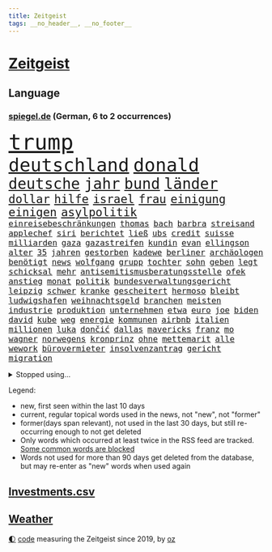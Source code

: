 ```yaml
---
title: Zeitgeist
tags: __no_header__, __no_footer__
---
```


# [Zeitgeist](https://oliz.io/zeitgeist/)

## Language

<h3><a href="https://www.spiegel.de" target="_blank">spiegel.de</a> (German, 6 to 2 occurrences)</h3>
<p style="font-family:monospace">
<span style="font-size:32pt"><a href="news_links.html#trump" class="current">trump</a></span>
<br>
<span style="font-size:27pt"><a href="news_links.html#deutschland" class="current">deutschland</a></span>
<span style="font-size:27pt"><a href="news_links.html#donald" class="current">donald</a></span>
<br>
<span style="font-size:22pt"><a href="news_links.html#deutsche" class="current">deutsche</a></span>
<span style="font-size:22pt"><a href="news_links.html#jahr" class="current">jahr</a></span>
<span style="font-size:22pt"><a href="news_links.html#bund" class="current">bund</a></span>
<span style="font-size:22pt"><a href="news_links.html#länder" class="current">länder</a></span>
<br>
<span style="font-size:17pt"><a href="news_links.html#dollar" class="current">dollar</a></span>
<span style="font-size:17pt"><a href="news_links.html#hilfe" class="current">hilfe</a></span>
<span style="font-size:17pt"><a href="news_links.html#israel" class="current">israel</a></span>
<span style="font-size:17pt"><a href="news_links.html#frau" class="current">frau</a></span>
<span style="font-size:17pt"><a href="news_links.html#einigung" class="current">einigung</a></span>
<span style="font-size:17pt"><a href="news_links.html#einigen" class="current">einigen</a></span>
<span style="font-size:17pt"><a href="news_links.html#asylpolitik" class="current">asylpolitik</a></span>
<br>
<span style="font-size:12pt"><a href="news_links.html#einreisebeschränkungen" class="new">einreisebeschränkungen</a></span>
<span style="font-size:12pt"><a href="news_links.html#thomas" class="current">thomas</a></span>
<span style="font-size:12pt"><a href="news_links.html#bach" class="current">bach</a></span>
<span style="font-size:12pt"><a href="news_links.html#barbra" class="new">barbra</a></span>
<span style="font-size:12pt"><a href="news_links.html#streisand" class="new">streisand</a></span>
<span style="font-size:12pt"><a href="news_links.html#applechef" class="new">applechef</a></span>
<span style="font-size:12pt"><a href="news_links.html#siri" class="current">siri</a></span>
<span style="font-size:12pt"><a href="news_links.html#berichtet" class="current">berichtet</a></span>
<span style="font-size:12pt"><a href="news_links.html#ließ" class="current">ließ</a></span>
<span style="font-size:12pt"><a href="news_links.html#ubs" class="current">ubs</a></span>
<span style="font-size:12pt"><a href="news_links.html#credit" class="current">credit</a></span>
<span style="font-size:12pt"><a href="news_links.html#suisse" class="current">suisse</a></span>
<span style="font-size:12pt"><a href="news_links.html#milliarden" class="current">milliarden</a></span>
<span style="font-size:12pt"><a href="news_links.html#gaza" class="current">gaza</a></span>
<span style="font-size:12pt"><a href="news_links.html#gazastreifen" class="current">gazastreifen</a></span>
<span style="font-size:12pt"><a href="news_links.html#kundin" class="current">kundin</a></span>
<span style="font-size:12pt"><a href="news_links.html#evan" class="new">evan</a></span>
<span style="font-size:12pt"><a href="news_links.html#ellingson" class="new">ellingson</a></span>
<span style="font-size:12pt"><a href="news_links.html#alter" class="current">alter</a></span>
<span style="font-size:12pt"><a href="news_links.html#35" class="current">35</a></span>
<span style="font-size:12pt"><a href="news_links.html#jahren" class="current">jahren</a></span>
<span style="font-size:12pt"><a href="news_links.html#gestorben" class="current">gestorben</a></span>
<span style="font-size:12pt"><a href="news_links.html#kadewe" class="new">kadewe</a></span>
<span style="font-size:12pt"><a href="news_links.html#berliner" class="current">berliner</a></span>
<span style="font-size:12pt"><a href="news_links.html#archäologen" class="current">archäologen</a></span>
<span style="font-size:12pt"><a href="news_links.html#benötigt" class="current">benötigt</a></span>
<span style="font-size:12pt"><a href="news_links.html#news" class="current">news</a></span>
<span style="font-size:12pt"><a href="news_links.html#wolfgang" class="current">wolfgang</a></span>
<span style="font-size:12pt"><a href="news_links.html#grupp" class="new">grupp</a></span>
<span style="font-size:12pt"><a href="news_links.html#tochter" class="current">tochter</a></span>
<span style="font-size:12pt"><a href="news_links.html#sohn" class="current">sohn</a></span>
<span style="font-size:12pt"><a href="news_links.html#geben" class="current">geben</a></span>
<span style="font-size:12pt"><a href="news_links.html#legt" class="current">legt</a></span>
<span style="font-size:12pt"><a href="news_links.html#schicksal" class="current">schicksal</a></span>
<span style="font-size:12pt"><a href="news_links.html#mehr" class="current">mehr</a></span>
<span style="font-size:12pt"><a href="news_links.html#antisemitismusberatungsstelle" class="new">antisemitismusberatungsstelle</a></span>
<span style="font-size:12pt"><a href="news_links.html#ofek" class="new">ofek</a></span>
<span style="font-size:12pt"><a href="news_links.html#anstieg" class="current">anstieg</a></span>
<span style="font-size:12pt"><a href="news_links.html#monat" class="current">monat</a></span>
<span style="font-size:12pt"><a href="news_links.html#politik" class="current">politik</a></span>
<span style="font-size:12pt"><a href="news_links.html#bundesverwaltungsgericht" class="current">bundesverwaltungsgericht</a></span>
<span style="font-size:12pt"><a href="news_links.html#leipzig" class="current">leipzig</a></span>
<span style="font-size:12pt"><a href="news_links.html#schwer" class="current">schwer</a></span>
<span style="font-size:12pt"><a href="news_links.html#kranke" class="current">kranke</a></span>
<span style="font-size:12pt"><a href="news_links.html#gescheitert" class="current">gescheitert</a></span>
<span style="font-size:12pt"><a href="news_links.html#hermoso" class="current">hermoso</a></span>
<span style="font-size:12pt"><a href="news_links.html#bleibt" class="current">bleibt</a></span>
<span style="font-size:12pt"><a href="news_links.html#ludwigshafen" class="current">ludwigshafen</a></span>
<span style="font-size:12pt"><a href="news_links.html#weihnachtsgeld" class="new">weihnachtsgeld</a></span>
<span style="font-size:12pt"><a href="news_links.html#branchen" class="current">branchen</a></span>
<span style="font-size:12pt"><a href="news_links.html#meisten" class="current">meisten</a></span>
<span style="font-size:12pt"><a href="news_links.html#industrie" class="current">industrie</a></span>
<span style="font-size:12pt"><a href="news_links.html#produktion" class="current">produktion</a></span>
<span style="font-size:12pt"><a href="news_links.html#unternehmen" class="current">unternehmen</a></span>
<span style="font-size:12pt"><a href="news_links.html#etwa" class="current">etwa</a></span>
<span style="font-size:12pt"><a href="news_links.html#euro" class="current">euro</a></span>
<span style="font-size:12pt"><a href="news_links.html#joe" class="current">joe</a></span>
<span style="font-size:12pt"><a href="news_links.html#biden" class="current">biden</a></span>
<span style="font-size:12pt"><a href="news_links.html#david" class="current">david</a></span>
<span style="font-size:12pt"><a href="news_links.html#kube" class="new">kube</a></span>
<span style="font-size:12pt"><a href="news_links.html#weg" class="current">weg</a></span>
<span style="font-size:12pt"><a href="news_links.html#energie" class="current">energie</a></span>
<span style="font-size:12pt"><a href="news_links.html#kommunen" class="current">kommunen</a></span>
<span style="font-size:12pt"><a href="news_links.html#airbnb" class="current">airbnb</a></span>
<span style="font-size:12pt"><a href="news_links.html#italien" class="current">italien</a></span>
<span style="font-size:12pt"><a href="news_links.html#millionen" class="current">millionen</a></span>
<span style="font-size:12pt"><a href="news_links.html#luka" class="current">luka</a></span>
<span style="font-size:12pt"><a href="news_links.html#dončić" class="current">dončić</a></span>
<span style="font-size:12pt"><a href="news_links.html#dallas" class="current">dallas</a></span>
<span style="font-size:12pt"><a href="news_links.html#mavericks" class="new">mavericks</a></span>
<span style="font-size:12pt"><a href="news_links.html#franz" class="current">franz</a></span>
<span style="font-size:12pt"><a href="news_links.html#mo" class="new">mo</a></span>
<span style="font-size:12pt"><a href="news_links.html#wagner" class="current">wagner</a></span>
<span style="font-size:12pt"><a href="news_links.html#norwegens" class="new">norwegens</a></span>
<span style="font-size:12pt"><a href="news_links.html#kronprinz" class="current">kronprinz</a></span>
<span style="font-size:12pt"><a href="news_links.html#ohne" class="current">ohne</a></span>
<span style="font-size:12pt"><a href="news_links.html#mettemarit" class="new">mettemarit</a></span>
<span style="font-size:12pt"><a href="news_links.html#alle" class="current">alle</a></span>
<span style="font-size:12pt"><a href="news_links.html#wework" class="current">wework</a></span>
<span style="font-size:12pt"><a href="news_links.html#bürovermieter" class="new">bürovermieter</a></span>
<span style="font-size:12pt"><a href="news_links.html#insolvenzantrag" class="new">insolvenzantrag</a></span>
<span style="font-size:12pt"><a href="news_links.html#gericht" class="current">gericht</a></span>
<span style="font-size:12pt"><a href="news_links.html#migration" class="current">migration</a></span>
</p>
<details>
<summary>Stopped using...</summary>
<p class="former" style="font-size:12pt">
elfmeter(1112) führende(1112) boot(1111) bundesland(1111) einzelne(1111) alternativen(1110) gestohlen(1110) jan(1110) kanada(1110) leichter(1109) verlegt(1109) verpflichtet(1109) eröffnet(1108) flugzeug(1108) mario(1108) oberbürgermeister(1108) steigende(1108) zuversicht(1108) manager(1107) stich(1107) unterwegs(1107) verluste(1107) vorschläge(1107) amsterdam(1106) angela(1106) aufregung(1106) erhoben(1106) geholt(1106) gerüchte(1106) hansi(1106) londoner(1106) merkel(1106) obama(1106) stimme(1106) witz(1106) berg(1105) bewerber(1105) fahrzeug(1105) fahrzeuge(1105) getan(1105) golf(1105) jobs(1105) minute(1105) schadet(1105) stets(1105) trainieren(1105) tötete(1105) vorübergehend(1105) bundesländer(1104) kämpfer(1104) neuem(1104) verboten(1104) verteilt(1103) zeitweise(1103) bmw(1102) daraufhin(1102) investoren(1102) prüfung(1102) reichte(1102) thüringen(1102) aufgehoben(1101) jörg(1101) strafe(1101) ändert(1101) jedenfalls(1100) papst(1100) publikum(1100) verdächtiger(1100) verschieben(1100) besitzer(1099) einzug(1099) fragt(1099) meister(1099) schnee(1099) studierenden(1099) termin(1099) tokio(1099) besetzt(1098) bilden(1098) franziskus(1098) wälder(1098) absage(1097) gestrichen(1097) offiziellen(1097) party(1097) bremer(1096) durchsuchungen(1096) beschwerden(1095) entscheidenden(1095) hürden(1095) verkaufen(1095) restaurant(1094) william(1094) juni(1093) lücke(1093) mangel(1092) vorgaben(1092) wirtschaftsministerium(1092) beantragt(1091) küstenwache(1091) anzeichen(1090) enge(1090) milliarde(1089) tür(1089) nationalen(1087) katholischen(1086) porsche(1086) präsidentin(1086) rückzug(1085) nachbarn(1084) ökonomen(1084) ehe(1083) katholische(1083) ausrüstung(1082) führenden(1082) mehrerer(1081) spiegelumfrage(1081) februar(1080) konsum(1080) parallelen(1080) stürzen(1076) empfehlung(1074) kindheit(1074) munition(1070) vorläufig(1069) kandidatur(1068) türen(1068) gerieten(1062) hype(1061) foto(1060) grüner(1060) armen(1056) identität(1056) elizabeth(1055) zusätzliche(1042) karriereende(988) belästigung(980) 4000(963) politikern(942) mitverantwortlich(923) übrig(916) verlag(915) waldbrände(883) durchbruch(878) tennisstar(875) ausbildung(863) videoaufnahmen(863) anführer(849) rereportage(848) bauern(846) ministerin(846) bundesrat(833) cup(828) freigesprochen(828) polnischen(810) kuriose(804) 700(799) übertragen(790) drauf(786) papiere(772) fifa(771) harris(770) games(755) medwedew(750) anton(746) älteste(745) energiekosten(743) eingeführt(741) ice(740) hofreiter(731) spürbar(729) studenten(726) feiertag(719) menschlichkeit(714) gletscher(703) gerne(700) akw(687) sank(683) kompromiss(682) erwiesen(676) brennt(675) verschiedenen(675) oligarchen(673) ersatz(665) fördern(663) hinzu(650) zweites(645) desto(644) herausgefunden(629) 49(627) dortmunder(616) ordnet(616) umfragen(614) schülern(606) dreharbeiten(604) betrugs(603) vereinigung(603) stabil(594) ukrainenews(593) stoff(589) ausstattung(588) nebenbei(588) russlandukrainekrieg(586) ausweiten(584) kremltruppen(578) niedersächsischen(568) kalt(565) begrenzt(562) arbeitslosigkeit(552) jack(542) hammer(537) verzichtete(531) ankara(529) fragwürdige(528) jubel(524) kinderinterview(523) eingesperrt(522) 14jährigen(520) brennende(508) exmann(498) panne(498) künstlichen(495) jugendlicher(493) inmitten(491) tvinterview(491) veröffentlichen(490) valley(488) brasilianischen(486) lena(482) zuwanderung(479) demenz(476) braun(474) namens(473) image(472) 27jährige(471) erlegen(466) legal(463) verleihung(461) solches(460) funktion(456) abitur(452) fpö(452) eingestürzt(450) scheiden(447) neueste(445) original(443) island(440) notruf(440) führten(436) protestbewegung(436) hoffnungsträger(434) medizin(432) beseitigt(431) rot(425) ukrainerusslandnews(425) perfekt(424) tobias(423) aufgewachsen(421) biografie(421) 19jähriger(420) jackson(419) nackt(419) russlandukrainenews(418) tagelang(418) schickte(415) atlantik(413) erzielte(413) verfassungsgericht(413) umgebung(411) angeblicher(405) wüste(401) krankenkasse(400) sensible(396) nutzern(394) rückblick(394) francisco(392) quer(392) zimmer(391) eingeschaltet(388) vereinbarung(388) abwahl(386) adidas(384) bröckelt(384) lkwfahrer(383) steven(383) scheinbar(382) persönlichen(379) zweifeln(377) eineinhalb(375) vizepräsidentin(372) deuten(371) schauplatz(366) carter(365) titanic(363) höchst(360) zucker(360) ernennt(359) chaotische(356) tottenham(356) eric(355) deutschem(353) aufsichtsrat(352) carolina(352) billigt(349) erfolgsrezept(348) uskonzern(346) flugabwehr(345) steuert(345) palmer(343) böhmermann(339) finanzaufsicht(335) route(331) serbische(331) segler(324) reisende(322) bafin(320) wirklichkeit(318) supermarkt(317) vermeldet(317) streben(316) 2009(315) getränke(311) internationalem(311) jahresbeginn(311) kurzzeitig(311) verbündete(308) abhilfe(307) totschlags(305) spiegelredakteur(304) tvserie(304) polizeigewalt(302) einkaufszentrum(301) rammt(300) aggressiv(298) kulturkampf(297) heimische(296) transparent(295) hinkt(291) ansicht(290) denkbar(288) mail(288) meiste(288) revision(288) solcher(288) bruchteil(286) emotionale(284) geldbuße(283) pferd(280) 250000(279) bildungsministerium(278) begeistern(276) geschäftsmann(276) meditation(276) verfolger(276) 31jährige(275) kommender(274) 33jährige(273) eiltempo(273) marode(270) metropolen(270) abheben(269) getragen(269) linda(269) nordamerika(268) profifußball(268) springer(268) erneuter(265) jubelt(265) technologie(265) umweltschutz(265) bremst(264) berge(261) gewaltvorwürfe(261) hitlergruß(261) weimar(261) siege(259) juventus(258) aufbauen(257) paket(257) steigert(257) gesetzlichen(255) gramm(254) lauf(253) 46(252) achtsamkeit(252) erforschen(252) handwerker(252) läufer(252) ajax(250) green(250) ingolstadt(249) insekten(249) panik(249) wunden(249) 150000(248) maximilian(248) reisten(248) 51(247) georgien(247) köpfe(247) marius(247) 1600(246) offizier(246) lokale(244) geschnappt(243) simone(242) präsidentschaftskandidat(241) moskauer(240) fraglich(239) entschlossen(236) poker(236) teufel(235) diesjährigen(234) bemerkenswerte(233) spitzenkandidat(231) ernsten(229) geklaut(229) vermutung(229) territorium(228) anhand(226) buchstaben(226) glücklicher(226) betreiben(225) norditalien(225) autoindustrie(224) zoos(224) ankommen(222) frisst(222) gestreikt(222) abbrechen(221) mischung(220) supermarktkette(220) vergiftung(216) naiv(214) verschwörungsmythen(214) minen(212) lebenslanger(210) jonas(208) radsport(208) bahnreisende(207) jewgenij(207) ergibt(205) kartellamt(205) betrunkener(204) fehde(203) rohstoff(203) daniil(202) holland(202) tätern(202) eingeklemmt(201) startete(201) vision(199) singapur(196) spiegeltalk(196) spezialisten(195) zeuge(195) nils(194) innovationen(191) 800(190) ausbreiten(190) award(190) involviert(190) solaranlagen(190) vertagt(190) alexandra(189) ingenieure(189) bekämpfung(188) auszubildende(187) argumenten(186) feierlichkeiten(186) follower(186) getreide(186) hexenjagd(186) inneren(186) gewalttaten(185) konkret(185) usbehörden(185) oberdorf(184) renommierter(184) sichere(184) keinerlei(183) katastrophen(182) legalisieren(182) turin(182) kanadische(181) karlheinz(181) mittelschicht(181) aufarbeiten(180) einsturz(176) begrüßen(173) kfw(173) fühlte(172) hessens(172) spürt(171) unterschiedlichen(171) 13jähriger(170) rad(170) aufgerollt(169) spitzenkandidaten(168) aß(167) biles(165) eingesammelt(164) halbjahr(164) louis(164) substanzen(164) gewissheit(163) mach(163) minutenlang(163) kleinkinder(162) haiti(161) brüsseler(160) mischen(160) uboot(160) betreibern(159) heilige(158) selbstversuch(157) ios(156) schätzen(156) schiffen(154) vergabe(154) mehreinnahmen(153) ranghohen(153) schwimmkurs(153) landtagswahlkampf(152) uskapitol(152) zeitungen(152) buchstäblich(151) forbes(151) male(151) vi(151) überwachen(151) gehandelt(150) hamm(150) iphones(150) terroristischen(150) watch(150) zwischendurch(149) beruft(148) impfstoff(148) kenianischen(148) kalifornischen(147) frankfurts(146) härteres(146) auftritts(145) länderspiel(145) englands(144) lustige(144) stopfen(144) lebensgefährlich(143) zugespitzt(143) dortige(142) kalter(142) schulleiter(142) absurd(141) conference(141) diego(141) dietmar(141) kopenhagen(141) uruguay(141) heilen(140) verweis(140) verzögert(140) henry(139) kategorie(139) popp(139) saudische(137) wiese(137) ausreichen(136) celsius(136) cavendish(135) drummer(135) gegners(134) helden(134) mauer(134) bedeckt(133) fpöchef(133) primož(133) reagan(133) roglič(133) ronald(133) scott(133) verwehrt(133) überführen(133) +(132) unfallort(132) besiegelt(131) inferno(130) abpfiff(129) aleksandar(129) erlangte(129) würdigung(129) drastische(128) rasen(128) prominent(127) sánchez(127) wal(127) 145(126) nachtzug(126) traumtor(126) wiesen(126) berechnungen(125) fasziniert(125) roadtrip(125) taurus(125) ted(125) umzusetzen(125) cruz(124) festgestellt(124) lebensgefährlichen(124) milan(124) neunzigerjahre(124) wochenenden(124) bunter(122) rummenigge(122) spotify(122) wissenschaftlerinnen(121) besessen(120) chemie(120) netzentgelte(120) sätzen(120) ukrainerin(120) rechtsaußenpartei(119) sprang(119) topspielerinnen(119) toxischen(119) auswärtssieg(118) progressiv(118) wirecard(117) helene(116) schlichten(116) übertrieben(116) bruni(115) börsengang(115) dreieinhalb(115) vertreten(115) gefährt(114) kannten(114) klappte(114) nordosten(114) schlüssel(114) seenot(114) zustellung(114) beitreten(113) 30jähriger(112) benachteiligt(112) erzwingen(112) grenzpolizei(112) obersten(112) senatorin(112) abwenden(111) plattformen(111) landeshauptstadt(110) langjährigen(110) stellenabbau(110) flüchtlingen(109) fressen(109) militäroperation(109) norweger(109) populist(109) länderspielen(108) saudischer(108) auflösung(107) beworben(106) boots(106) limit(106) ankunft(105) beatrix(105) cockpit(105) kadaver(105) prügelei(105) raucher(105) agnieszka(104) blumen(104) eisbrecher(104) lud(104) zäsur(104) düsseldorfer(103) indirekt(102) revolte(102) widersprüche(102) gerichts(101) klagten(101) vertrauter(101) wunde(101) cduvorsitzende(100) mdr(100) verbreitung(100) aufzustellen(99) entgelte(99) m(99) verstrickt(99) wiesn(99) afderfolg(98) einstufen(98) energiepreisen(98) putsch(98) vingegaard(98) achtzigern(97) anwesen(97) becken(97) prigoschins(97) eauto(95) kambodscha(95) komisch(95) vorort(95) angehäuft(94) bitteren(94) jenaer(94) sparpläne(94) trennte(94) geplündert(93) glamour(93) hunter(93) kooperiert(93) hitzetote(92) mitschüler(92) toptalente(92) toursieger(92) zwölfjährige(92) afdchefin(91) blickten(91) erstellen(91) fahrenden(91) feuchte(91) filiale(91) gerichtsverfahren(91) lernten(91) nördlich(91) vincenzo(91) aushalten(90) behrens(90) gastgewerbe(90) hannes(90) höchstwerte(90) mittzwanziger(90) rottachegern(90) schärfsten(90) spritztour(90) unglücksursache(90) weckruf(90) häfen(89) reportage(89) sos(89) sündenfall(89) umkehren(89) albert(88) angefangen(88) brandmauer(88) hose(88) kirchen(88) luftverkehr(88) sicherheitsgarantien(88) grundsätzliches(87) kluger(87) konter(87) milliardenschweres(87) richtungen(87) schneidet(87) sicherheitskräften(87) arbeitern(86) emden(86) emder(86) exkanzlerin(86) expertinnen(86) krisentreffen(86) nationalfeiertag(86) totem(86) woidke(86) angreift(85) führungswechsel(85) sterne(85) gebissen(84) security(84) beständig(83) hinterm(83) kardinäle(83) lautes(83) schaue(83) scheu(83) varianten(83) absichten(82) gestoppter(82) a4(81) cdugeneralsekretär(81) cduvorschlag(81) heiße(81) inoffizielle(81) mcilroy(80) rory(80) signale(80) stützen(80) prävention(79) schmerzensgeld(79) zäh(79) beispiellose(78) gersbeck(78) paraguay(78) trainingslager(78) 50+1regel(77) butter(77) dfbnationalspieler(77) erfinden(77) fantastische(77) frauenrechte(77) selbsttest(77) sicherstellen(77) thailändischen(77) wirecardprozess(77) 49ers(76) abziehen(76) argentiniens(76) flüchtet(76) gesteigert(76) marie(76) startelf(76) wohngebäuden(76) expartnerin(75) hunden(75) nationales(75) quad(75) torwart(75) unverzichtbar(75) betreuen(74) dfbteams(74) hagen(74) playmobil(74) wunderbarer(74) erwischte(73) fabelzeit(73) gedreht(73) geldes(73) lady(73) morawiecki(73) zusammenarbeitet(73) 18jährigen(72) bvg(72) eingekreist(72) heimliche(72) voigt(72) ätzt(72) 00(71) belohnt(71) feijóo(71) kapitol(71) lehnte(71) nest(71) storch(71) widersprüchliche(71) bürgerrat(70) eh(70) energiekonzerne(70) followern(70) hotspur(70) kehrten(70) wettstreit(70) besorgte(69) merz’(69) missgeschick(69) herstellung(68) pilgern(68) revolutionierten(68) räder(68) schreckt(68) abbild(67) maier(67) militärputsch(67) monatelange(67) spielzeughersteller(67) verglich(67) zusammenprall(67) bochums(66) dfbkader(66) karibikstaat(66) knausern(66) notwendig(66) recherche(66) sicherheitsrat(66) beschießt(65) beschwichtigt(65) camper(65) ideologie(65) mager(65) mitangeklagten(65) parteiinterne(65) sichergestellt(65) taurusraketen(65) tickt(65) unwohlsein(65) videobeweis(65) bestürzt(64) besuchte(64) mysteriösen(64) nfllegende(64) schrecklich(64) weltklimarat(64) öffentlicher(64) auftragsplus(63) erträumt(63) größerer(63) rekordjahr(63) wirbel(63) überwacht(63) eid(62) fitch(62) höhen(62) katastrophenschutz(62) kaufhauses(62) klimaschädliche(62) militärjunta(62) patientinnen(62) pierre(62) feueralarm(61) jetzige(61) luxusautos(61) achtung(60) angefahren(60) exorzist(60) friedkin(60) spediteur(60) strafbar(60) struktur(60) taurusmarschflugkörper(60) andauern(59) arno(59) bausemer(59) europawahlkandidaten(59) khanhohloch(59) lebensläufe(59) neunjähriger(59) oppositionsführerin(59) trentino(59) alternativer(58) beispiellosen(58) hausarrest(58) michelle(58) organisierten(58) rechtspopulist(58) roter(58) steuersenkungen(58) witten(58) afdchef(57) rutschte(57) toryregierung(57) winken(57) eigentor(56) ewigen(56) hebel(56) jon(56) parat(56) spitzenpolitiker(56) boateng(55) saudiarabiens(55) spanischer(55) tänzer(55) ähnelt(55) überwachungskamera(55) allergischen(54) eingreiftruppe(54) jameswebbteleskops(54) schlupflöcher(54) systemsprenger(54) versicherte(54) autobahnraststätte(53) meteorologe(53) schätzt(53) staffordshire(53) stärkung(53) terrier(53) verteidigungsstrategie(53) wohnort(53) wortgefechte(53) fünfjährige(52) jurca(52) knacken(52) medaillen(52) sportlerinnen(52) großartig(51) palmen(51) typisch(51) usmetropole(51) anordnung(50) asylunterkunft(50) konsequent(50) leichenteile(50) militärfahrzeuge(50) taurusmarschflugkörpern(50) verfolgung(50) weigerte(50) abstiegskampf(49) betraut(49) kryptoszene(49) rätselhafte(49) swatch(49) ultrakurzen(49) weiblichen(49) aufwärtstrend(48) minenfeldern(48) schulgelände(48) drosten(47) politico(47) rekordeinnahmen(47) rucksack(47) trolle(47) 82(46) erklärten(46) felipe(46) finanzkrise(46) schmerzhafter(46) vorzugehen(46) wissenschaftlern(46) bremerhaven(45) ferne(45) herzkrank(45) laptop(45) soziales(45) unheilbar(45) 28jährigen(44) checker(44) merkwürdige(44) starren(44) telefonbetrüger(44) tobi(44) v(44) weiterzufahren(44) brandkatastrophe(43) geist(43) abgestellt(42) andrang(42) bombenanschlag(42) einfahren(42) evenepoel(42) flugblatt(42) remco(42) staatsoper(42) umweltorganisation(42) verworfen(42) weltmeistertitel(42) cdu/csufraktion(41) entlohnt(41) evergrande(41) gedanke(41) immobilienkrise(41) kennenlernen(41) szenario(41) jahrhunderts(40) klimaschädliches(40) normales(40) oxford(40) syriens(40) syrischen(40) bespritzen(39) dröge(39) giraffe(39) 52jährige(38) aufhört(38) beträchtliche(38) dreikampf(38) hildesheim(38) jerome(38) parteifreundin(38) vorgängen(38) afdpolitikerin(37) gereizt(37) mandeln(37) pflegt(37) simple(37) ungeduldig(37) afdstadtrat(36) beliefert(36) home(36) schwester(36) straßensperrungen(36) 99(35) alkoholfreie(35) denguefieber(35) explodierte(35) helfende(35) markigen(35) noten(34) 71(33) beate(33) lass(33) preisverleihung(33) probe(33) unbedarfter(33) usarmee(33) wahlverschwörung(33) a7(32) abrechnen(32) autoattacke(32) autounfall(32) belastungsgrenze(32) delhi(32) ehemanns(32) heimisch(32) kontrolleure(32) raketeneinschläge(32) uwe(32) vorgängern(32) überlagert(32) beschwert(31) bundesverkehrsminister(31) charlie(31) ermöglichte(31) folgenschweren(31) gewaltwelle(31) schnelles(31) spdgeneralsekretär(31) versöhnlicher(31) disney+(30) flugabwehrsystem(30) infiziert(30) klimagipfel(30) landebahn(30) momenten(30) nötige(30) ohio(30) schwerter(30) trefferquote(30) verspottet(30) volksbanken(30) überraschen(30) angeln(29) diamonds(29) gaal(29) geheiratet(29) hackney(29) kuh(29) kurdische(29) marschieren(29) people(29) pkk(29) shows(29) verbracht(29) versenkte(29) versunken(29) bergkarabachkonflikt(28) jumbovisma(28) kickl(28) konzernmutter(28) kurzgeschichten(28) missbrauchen(28) mitangeklagter(28) onlineshop(28) oppositionspolitiker(28) rauer(28) rezensentin(28) 34jährige(27) arbeiterpartei(27) dachau(27) kräftiger(27) versinkt(27) bankrott(26) border(26) boss(26) dokumentation(26) landstriche(26) ramos(26) verwirrter(26) arbeitsumfeld(25) derart(25) edle(25) maghrebstaaten(25) expandieren(24) inhaftierter(24) kansas(24) kurzfristige(24) sinnlose(24) toursieg(24) unsinn(24) afroamerikaner(23) besetztes(23) fasst(23) fjord(23) flicks(23) goldenes(23) probealarm(23) sanften(23) schultern(23) stadtpark(23) strafgerichtshof(23) teamkolleginnen(23) abrechnung(22) durchkreuzen(22) hansjoachim(22) lecken(22) magenprobleme(22) watzke(22) altert(21) bundestagsvizepräsident(21) drosselt(21) entziehen(21) heimlichen(21) kinderfußball(21) konjunkturprognose(21) magie(21) mittrainieren(21) parlamentspräsidium(21) sonnen(21) zauberer(21) doerry(20) entbrannt(20) eriwan(20) hummels(20) mats(20) zähler(20) aluminium(19) drew(19) feierlaune(19) gehöre(19) lebenslangen(19) milley(19) singen(19) socialmedianutzer(19) usgeneralstabschef(19) zukommt(19) asylbewerbern(18) coolste(18) reifen(18) thüringischen(18) darstellung(17) impeachment(17) irreführung(17) längerem(17) schauspielerpaar(17) stücke(17) werkstatt(17) geschehe(16) harrte(16) strukturen(16) umfragewerte(16) warteten(16) 50jährige(15) ceo(15) jérôme(15) sofern(15) stevens(15) sufjan(15) amazonasgebiet(14) ddr(14) flüchtig(14) handelskette(14) herfried(14) inn(14) jameswebbteleskop(14) lieblingsprojekt(14) mintzlaff(14) münkler(14) pflegte(14) rotterdam(14) abrufen(13) alijew(13) aserbaidschans(13) gewünschten(13) rauchwolken(13) studienanfänger(13) ungebrochen(13) zenit(13) aufsicht(12) berlinmarathon(12) reizgas(12) untermauert(12) bandenkriminalität(11) bist(11) demontage(11) mobbing(11) philippinische(11) popkultur(11) zonen(11)
</p>
</details>
<p>Legend:
<ul>
<li><span class="new">new</span>, first seen within the last 10 days</li>
<li><span class="current">current</span>, regular topical words used in the news, not "new", not "former"</li>
<li><span class="former">former(days span relevant)</span>, not used in the last 30 days, but still re-occurring enough to not get deleted</li>
<li>Only words which occurred at least twice in the RSS feed are tracked. <a href="language/filters.py">Some common words are blocked</a></li>
<li>Words not used for more than 90 days get deleted from the database, but may re-enter as "new" words when used again</li>
</ul>
</p>

## [Investments](investments.html)[.csv](investments.csv)

## [Weather](weather.html)

<footer>
<a href="javascript:toggleTheme()" class="nav">🌓</a>
<a href="https://github.com/ooz/zeitgeist">code</a> measuring the Zeitgeist since 2019, by <a href="https://oliz.io">oz</a>
</footer>
